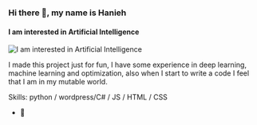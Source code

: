 ### Hi there 👋, my name is Hanieh
#### I am interested in Artificial Intelligence
![I am interested in Artificial Intelligence](https://uupload.ir/files/qhnu_img_20190330_131957814-min.jpg)

I made this project just for fun, I have some experience in deep learning, machine learning and optimization,
also when I start to write a code I feel that I am in my mutable world.

Skills: python / wordpress/C# / JS / HTML / CSS

- 🔭











